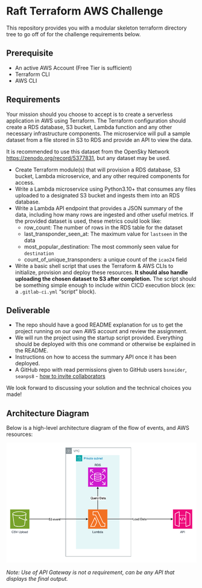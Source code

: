 # Raft Terraform AWS Challenge

This repository provides you with a modular skeleton terraform directory tree to go off of for the challenge requirements below. 

## Prerequisite
- An active AWS Account (Free Tier is sufficient)
- Terraform CLI
- AWS CLI

## Requirements
Your mission should you choose to accept is to create a serverless application in AWS using Terraform. The Terraform configuration should create a RDS database, S3 bucket, Lambda function and any other necessary infrastructure components. The microservice will pull a sample dataset from a file stored in S3 to RDS and provide an API to view the data.

It is recommended to use this dataset from the OpenSky Network https://zenodo.org/record/5377831, but any dataset may be used.
- Create Terraform module(s) that will provision a RDS database, S3 bucket, Lambda microservice, and any other required components for access.
- Write a Lambda microservice using Python3.10+ that consumes any files uploaded to a designated S3 bucket and ingests them into an RDS database.
- Write a Lambda API endpoint that provides a JSON summary of the data, including how many rows are ingested and other useful metrics. If the provided dataset is used, these metrics could look like:
  - row_count: The number of rows in the RDS table for the dataset
  - last_transponder_seen_at: The maximum value for `lastseen` in the data
  - most_popular_destination: The most commonly seen value for `destination`
  - count_of_unique_transponders: a unique count of the `icao24` field
- Write a basic shell script that uses the Terraform & AWS CLIs to initialize, provision and deploy these resources. **It should also handle uploading the chosen dataset to S3 after completion.** The script should be something simple enough to include within CICD execution block (ex: a `.gitlab-ci.yml` “script” block).

## Deliverable
- The repo should have a good README explanation for us to get the project running on our own AWS account and review the assignment.
- We will run the project using the startup script provided. Everything should be deployed with this one command or otherwise be explained in the README.
- Instructions on how to access the summary API once it has been deployed.
- A GitHub repo with read permissions given to GitHub users `bsneider`, `seanps8` - [how to invite collaborators](https://docs.github.com/en/repositories/managing-your-repositorys-settings-and-features/managing-repository-settings/managing-teams-and-people-with-access-to-your-repository#inviting-a-team-or-person)

We look forward to discussing your solution and the technical choices you made!
  
## Architecture Diagram

Below is a high-level architecture diagram of the flow of events, and AWS resources:

![Architecture Diagram](docs/raft_terraform_challenge_architecture.png)

*Note: Use of API Gateway is not a requirement, can be any API that displays the final output.*

